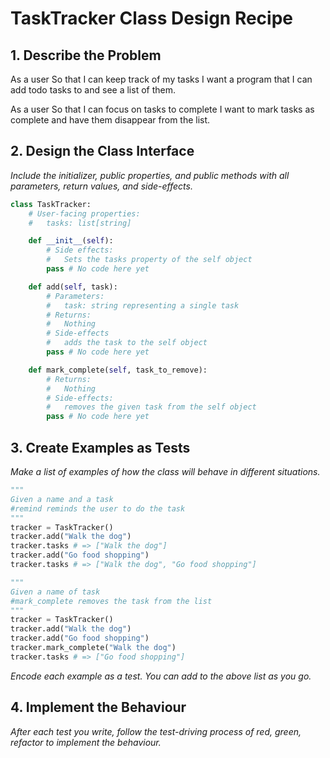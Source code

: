 # TaskTracker Class Design Recipe

## 1. Describe the Problem

As a user
So that I can keep track of my tasks
I want a program that I can add todo tasks to and see a list of them.

As a user
So that I can focus on tasks to complete
I want to mark tasks as complete and have them disappear from the list.

## 2. Design the Class Interface

_Include the initializer, public properties, and public methods with all parameters, return values, and side-effects._

```python
class TaskTracker:
    # User-facing properties:
    #   tasks: list[string]

    def __init__(self):
        # Side effects:
        #   Sets the tasks property of the self object
        pass # No code here yet

    def add(self, task):
        # Parameters:
        #   task: string representing a single task
        # Returns:
        #   Nothing
        # Side-effects
        #   adds the task to the self object
        pass # No code here yet

    def mark_complete(self, task_to_remove):
        # Returns:
        #   Nothing
        # Side-effects:
        #   removes the given task from the self object
        pass # No code here yet
```

## 3. Create Examples as Tests

_Make a list of examples of how the class will behave in different situations._

``` python
"""
Given a name and a task
#remind reminds the user to do the task
"""
tracker = TaskTracker()
tracker.add("Walk the dog")
tracker.tasks # => ["Walk the dog"]
tracker.add("Go food shopping")
tracker.tasks # => ["Walk the dog", "Go food shopping"]

"""
Given a name of task
#mark_complete removes the task from the list
"""
tracker = TaskTracker()
tracker.add("Walk the dog")
tracker.add("Go food shopping")
tracker.mark_complete("Walk the dog")
tracker.tasks # => ["Go food shopping"]

```

_Encode each example as a test. You can add to the above list as you go._

## 4. Implement the Behaviour

_After each test you write, follow the test-driving process of red, green, refactor to implement the behaviour._
